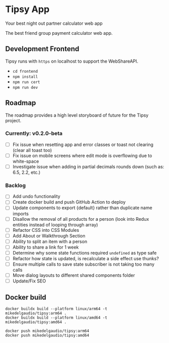 # Tipsy App

Your best night out partner calculator web app

The best friend group payment calculator web app.

## Development Frontend

Tipsy runs with `https` on localhost to support the WebShareAPI.

- `cd frontend`
- `npm install`
- `npm run cert`
- `npm run dev`

## Roadmap

The roadmap provides a high level storyboard of future for the Tipsy project.

### Currently: v0.2.0-beta 

- [ ] Fix issue when resetting app and error classes or toast not clearing (clear all toast too)
- [ ] Fix issue on mobile screens where edit mode is overflowing due to white-space
- [ ] Investigate issue when adding in partial decimals rounds down (such as: 6.5, 2.2, etc.)

### Backlog

- [ ] Add undo functionality
- [ ] Create docker build and push GitHub Action to deploy
- [ ] Update components to export {default} rather than duplicate name imports
- [ ] Disallow the removal of all products for a person (look into Redux entities instead of looping through array)
- [ ] Refactor CSS into CSS Modules
- [ ] Add About or Walkthrough Section
- [ ] Ability to split an item with a person
- [ ] Ability to share a link for 1 week
- [ ] Determine why some state functions required `undefined` as type safe
- [ ] Refactor how state is updated, is recalculate a side effect use thunks?
- [ ] Ensure multiple calls to save state subscriber is not taking too many calls
- [ ] Move dialog layouts to different shared components folder
- [ ] Update/Fix SEO

## Docker build

```
docker buildx build --platform linux/arm64 -t mikedelgaudio/tipsy:arm64 .
docker buildx build --platform linux/amd64 -t mikedelgaudio/tipsy:amd64 .

docker push mikedelgaudio/tipsy:arm64
docker push mikedelgaudio/tipsy:amd64
```